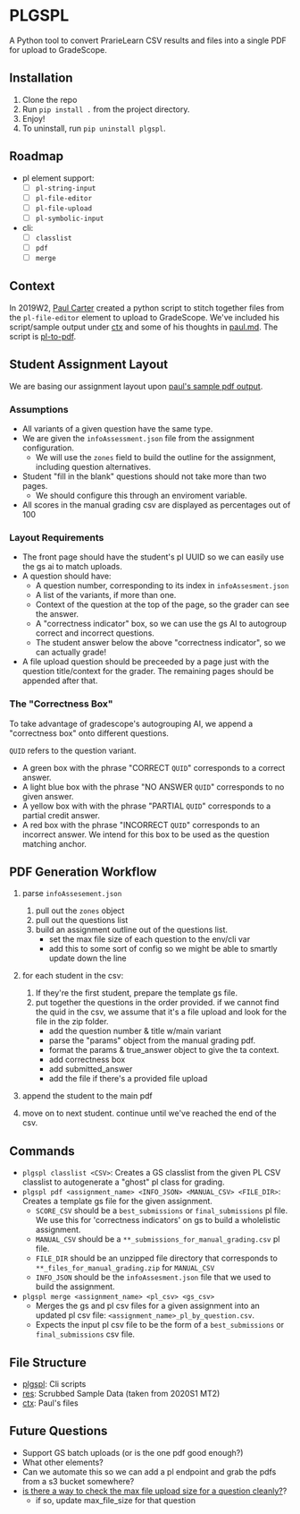 # PLGSPL

A Python tool to convert PrarieLearn CSV results and files into a single PDF for upload to GradeScope.

## Installation

1. Clone the repo
2. Run `pip install .` from the project directory.
3. Enjoy!
4. To uninstall, run `pip uninstall plgspl`.

## Roadmap

- pl element support:
  - [ ] `pl-string-input`
  - [ ] `pl-file-editor`
  - [ ] `pl-file-upload`
  - [ ] `pl-symbolic-input`
- cli:
  - [ ] `classlist`
  - [ ] `pdf`
  - [ ] `merge`

## Context

In 2019W2, [Paul Carter](https://www.cs.ubc.ca/people/paul-carter) created a python script to stitch together files from the `pl-file-editor` element to upload to GradeScope. We've included his script/sample output under [ctx](ctx) and some of his thoughts in [paul.md](ctx/paul.md). The script is [pl-to-pdf](ctx/pl-to-pdf.py).

## Student Assignment Layout

We are basing our assignment layout upon [paul's sample pdf output](ctx/h5j7k.pdf).

### Assumptions

- All variants of a given question have the same type.
- We are given the `infoAssessment.json` file from the assignment configuration.
  - We will use the `zones` field to build the outline for the assignment, including question alternatives.
- Student "fill in the blank" questions should not take more than two pages.
  - We should configure this through an enviroment variable.
- All scores in the manual grading csv are displayed as percentages out of 100

### Layout Requirements

- The front page should have the student's pl UUID so we can easily use the gs ai to match uploads.
- A question should have:
  - A question number, corresponding to its index in `infoAssesment.json`
  - A list of the variants, if more than one.
  - Context of the question at the top of the page, so the grader can see the answer.
  - A "correctness indicator" box, so we can use the gs AI to autogroup correct and incorrect questions.
  - The student answer below the above "correctness indicator", so we can actually grade!
- A file upload question should be preceeded by a page just with the question title/context for the grader. The remaining pages should be appended after that.

### The "Correctness Box"

To take advantage of gradescope's autogrouping AI, we append a "correctness box" onto different questions.

`QUID` refers to the question variant.

- A green box with the phrase "CORRECT `QUID`" corresponds to a correct answer.
- A light blue box with the phrase "NO ANSWER `QUID`" corresponds to no given answer.
- A yellow box with with the phrase "PARTIAL `QUID`" corresponds to a partial credit answer.
- A red box with the phrase "INCORRECT `QUID`" corresponds to an incorrect answer.
  We intend for this box to be used as the question matching anchor.

## PDF Generation Workflow

1. parse `infoAssesement.json`
   1. pull out the `zones` object
   2. pull out the questions list
   3. build an assignment outline out of the questions list.
      - set the max file size of each question to the env/cli var
      - add this to some sort of config so we might be able to smartly update down the line
2. for each student in the csv:

   1. If they're the first student, prepare the template gs file.
   2. put together the questions in the order provided. if we cannot find the quid in the csv, we assume that it's a file upload and look for the file in the zip folder.
      - add the question number & title w/main variant
      - parse the "params" object from the manual grading pdf.
      - format the params & true_answer object to give the ta context.
      - add correctness box
      - add submitted_answer
      - add the file if there's a provided file upload

3. append the student to the main pdf
4. move on to next student. continue until we've reached the end of the csv.

## Commands

- `plgspl classlist <CSV>`: Creates a GS classlist from the given PL CSV classlist to autogenerate a "ghost" pl class for grading.
- `plgspl pdf <assignment_name> <INFO_JSON> <MANUAL_CSV> <FILE_DIR>`: Creates a template gs file for the given assignment.
  - `SCORE_CSV` should be a `best_submissions` or `final_submissions` pl file. We use this for 'correctness indicators' on gs to build a wholelistic assignment.
  - `MANUAL_CSV` should be a `**_submissions_for_manual_grading.csv` pl file.
  - `FILE_DIR` should be an unzipped file directory that corresponds to `**_files_for_manual_grading.zip` for `MANUAL_CSV`
  - `INFO_JSON` should be the `infoAssesment.json` file that we used to build the assignment.
- `plgspl merge <assignment_name> <pl_csv> <gs_csv>`
  - Merges the gs and pl csv files for a given assignment into an updated pl csv file: `<assignment_name>_pl_by_question.csv`.
  - Expects the input pl csv file to be the form of a `best_submissions` or `final_submissions` csv file.

## File Structure

- [plgspl](plgspl): Cli scripts
- [res](res): Scrubbed Sample Data (taken from 2020S1 MT2)
- [ctx](ctx): Paul's files

## Future Questions

- Support GS batch uploads (or is the one pdf good enough?)
- What other elements?
- Can we automate this so we can add a pl endpoint and grab the pdfs from a s3 bucket somewhere?
- [is there a way to check the max file upload size for a question cleanly?](https://stackoverflow.com/questions/845058/how-to-get-line-count-of-a-large-file-cheaply-in-python)?
  - if so, update max_file_size for that question
